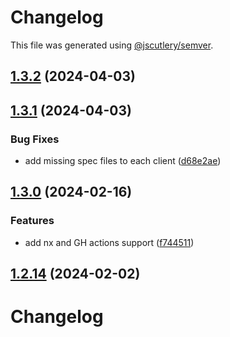 # Changelog

This file was generated using [@jscutlery/semver](https://github.com/jscutlery/semver).

## [1.3.2](https://github.com/RedHatInsights/javascript-clients/compare/@redhat-cloud-services/remediations-client-1.3.1...@redhat-cloud-services/remediations-client-1.3.2) (2024-04-03)

## [1.3.1](https://github.com/Hyperkid123/javascript-clients/compare/@redhat-cloud-services/remediations-client-1.3.0...@redhat-cloud-services/remediations-client-1.3.1) (2024-04-03)


### Bug Fixes

* add missing spec files to each client ([d68e2ae](https://github.com/Hyperkid123/javascript-clients/commit/d68e2ae5d7d21f03cb60181c19ea12f18e9989b6))

## [1.3.0](https://github.com/RedHatInsights/javascript-clients/compare/@redhat-cloud-services/remediations-client-1.2.13...@redhat-cloud-services/remediations-client-1.3.0) (2024-02-16)


### Features

* add nx and GH actions support ([f744511](https://github.com/RedHatInsights/javascript-clients/commit/f744511308bf530dd53724792939e133c8d7cf22))

## [1.2.14](https://github.com/RedHatInsights/javascript-clients/compare/@redhat-cloud-services/remediations-client-1.2.13...@redhat-cloud-services/remediations-client-1.2.14) (2024-02-02)

# Changelog